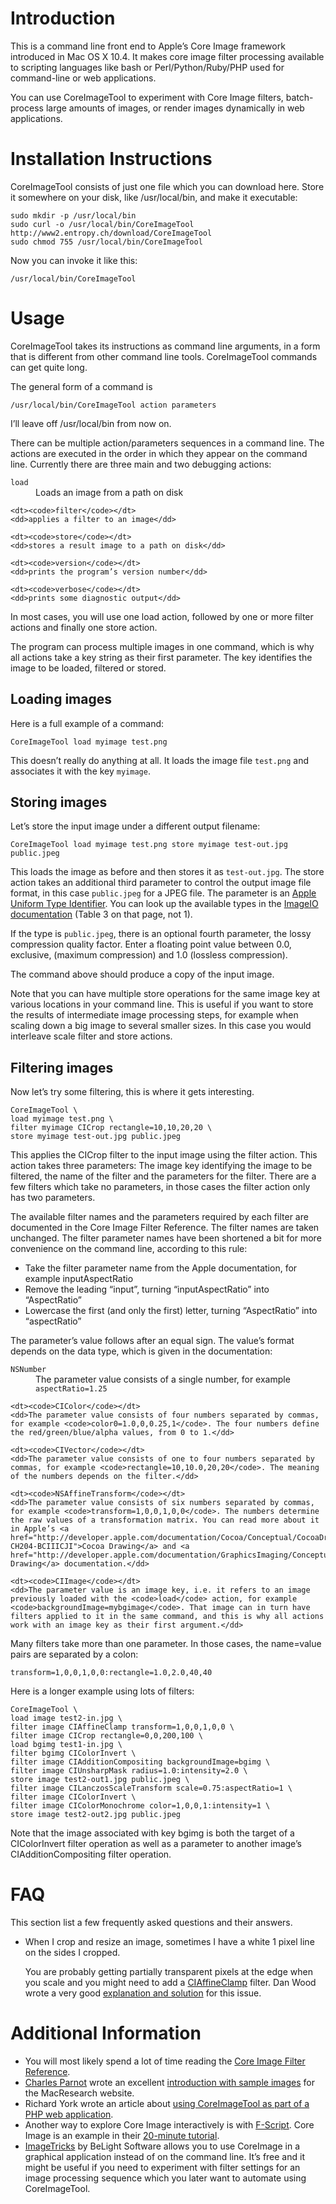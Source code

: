 # Introduction

This is a command line front end to Apple’s Core Image framework introduced in Mac OS X 10.4. It makes core image filter processing available to scripting languages like bash or Perl/Python/Ruby/PHP used for command-line or web applications.

You can use CoreImageTool to experiment with Core Image filters, batch-process large amounts of images, or render images dynamically in web applications.

# Installation Instructions

CoreImageTool consists of just one file which you can download here. Store it somewhere on your disk, like /usr/local/bin, and make it executable:

    sudo mkdir -p /usr/local/bin
    sudo curl -o /usr/local/bin/CoreImageTool http://www2.entropy.ch/download/CoreImageTool
    sudo chmod 755 /usr/local/bin/CoreImageTool

Now you can invoke it like this:

    /usr/local/bin/CoreImageTool

# Usage

CoreImageTool takes its instructions as command line arguments, in a form that is different from other command line tools. CoreImageTool commands can get quite long.

The general form of a command is

    /usr/local/bin/CoreImageTool action parameters

I’ll leave off /usr/local/bin from now on.

There can be multiple action/parameters sequences in a command line. The actions are executed in the order in which they appear on the command line. Currently there are three main and two debugging actions:

<dl>
  <dt><code>load</code></dt>
	<dd>Loads an image from a path on disk</dd>

	<dt><code>filter</code></dt>
	<dd>applies a filter to an image</dd>

	<dt><code>store</code></dt>
	<dd>stores a result image to a path on disk</dd>

	<dt><code>version</code></dt>
	<dd>prints the program’s version number</dd>

	<dt><code>verbose</code></dt>
	<dd>prints some diagnostic output</dd>

</dl>

In most cases, you will use one load action, followed by one or more filter actions and finally one store action.

The program can process multiple images in one command, which is why all actions take a key string as their first parameter. The key identifies the image to be loaded, filtered or stored.

## Loading images

Here is a full example of a command:

    CoreImageTool load myimage test.png

This doesn’t really do anything at all. It loads the image file `test.png` and associates it with the key `myimage`.

## Storing images

Let’s store the input image under a different output filename:

    CoreImageTool load myimage test.png store myimage test-out.jpg public.jpeg

This loads the image as before and then stores it as `test-out.jpg`. The store action takes an additional third parameter to control the output image file format, in this case `public.jpeg` for a JPEG file. The parameter is an [Apple Uniform Type Identifier](http://developer.apple.com/macosx/uniformtypeidentifiers.html). You can look up the available types in the [ImageIO documentation](http://developer.apple.com/graphicsimaging/workingwithimageio.html) (Table 3 on that page, not 1).

If the type is `public.jpeg`, there is an optional fourth parameter, the lossy compression quality factor. Enter a floating point value between 0.0, exclusive, (maximum compression) and 1.0 (lossless compression).

The command above should produce a copy of the input image.

Note that you can have multiple store operations for the same image key at various locations in your command line. This is useful if you want to store the results of intermediate image processing steps, for example when scaling down a big image to several smaller sizes. In this case you would interleave scale filter and store actions.

## Filtering images

Now let’s try some filtering, this is where it gets interesting.

    CoreImageTool \ 
    load myimage test.png \ 
    filter myimage CICrop rectangle=10,10,20,20 \ 
    store myimage test-out.jpg public.jpeg

This applies the CICrop filter to the input image using the filter action. This action takes three parameters: The image key identifying the image to be filtered, the name of the filter and the parameters for the filter. There are a few filters which take no parameters, in those cases the filter action only has two parameters.

The available filter names and the parameters required by each filter are documented in the Core Image Filter Reference. The filter names are taken unchanged. The filter parameter names have been shortened a bit for more convenience on the command line, according to this rule:

* Take the filter parameter name from the Apple documentation, for example inputAspectRatio
* Remove the leading “input”, turning “inputAspectRatio” into “AspectRatio”
* Lowercase the first (and only the first) letter, turning “AspectRatio” into “aspectRatio”

The parameter’s value follows after an equal sign. The value’s format depends on the data type, which is given in the documentation:

<dl>
	<dt><code>NSNumber</code></dt>
	<dd>The parameter value consists of a single number, for example <code>aspectRatio=1.25</code></dd>

	<dt><code>CIColor</code></dt>
	<dd>The parameter value consists of four numbers separated by commas, for example <code>color0=1.0,0,0.25,1</code>. The four numbers define the red/green/blue/alpha values, from 0 to 1.</dd>

	<dt><code>CIVector</code></dt>
	<dd>The parameter value consists of one to four numbers separated by commas, for example <code>rectangle=10,10.0,20,20</code>. The meaning of the numbers depends on the filter.</dd>

	<dt><code>NSAffineTransform</code></dt>
	<dd>The parameter value consists of six numbers separated by commas, for example <code>transform=1,0,0,1,0,0</code>. The numbers determine the raw values of a transformation matrix. You can read more about it in Apple’s <a href="http://developer.apple.com/documentation/Cocoa/Conceptual/CocoaDrawingGuide/Transforms/chapter_4_section_3.html#//apple_ref/doc/uid/TP40003290-CH204-BCIIICJI">Cocoa Drawing</a> and <a href="http://developer.apple.com/documentation/GraphicsImaging/Conceptual/drawingwithquartz2d/dq_affine/chapter_6_section_7.html">Quartz Drawing</a> documentation.</dd>
	
	<dt><code>CIImage</code></dt>
	<dd>The parameter value is an image key, i.e. it refers to an image previously loaded with the <code>load</code> action, for example <code>backgroundImage=mybgimage</code>. That image can in turn have filters applied to it in the same command, and this is why all actions work with an image key as their first argument.</dd>

</dl>

Many filters take more than one parameter. In those cases, the name=value pairs are separated by a colon:

    transform=1,0,0,1,0,0:rectangle=1.0,2.0,40,40

Here is a longer example using lots of filters:

    CoreImageTool \ 
    load image test2-in.jpg \ 
    filter image CIAffineClamp transform=1,0,0,1,0,0 \ 
    filter image CICrop rectangle=0,0,200,100 \ 
    load bgimg test1-in.jpg \ 
    filter bgimg CIColorInvert \ 
    filter image CIAdditionCompositing backgroundImage=bgimg \ 
    filter image CIUnsharpMask radius=1.0:intensity=2.0 \ 
    store image test2-out1.jpg public.jpeg \ 
    filter image CILanczosScaleTransform scale=0.75:aspectRatio=1 \ 
    filter image CIColorInvert \ 
    filter image CIColorMonochrome color=1,0,0,1:intensity=1 \ 
    store image test2-out2.jpg public.jpeg

Note that the image associated with key bgimg is both the target of a CIColorInvert filter operation as well as a parameter to another image’s CIAdditionCompositing filter operation.

# FAQ

This section list a few frequently asked questions and their answers.

* When I crop and resize an image, sometimes I have a white 1 pixel line on the sides I cropped.

    You are probably getting partially transparent pixels at the edge when you scale and you might need to add a [CIAffineClamp](http://developer.apple.com/DOCUMENTATION/GraphicsImaging/Reference/CoreImageFilterReference/Reference/reference.html#//apple_ref/doc/filter/ci/CIAffineClamp) filter. Dan Wood wrote a very good [explanation and solution](http://gigliwood.com/weblog/Cocoa/Core_Image,_part_2.html) for this issue.

# Additional Information

* You will most likely spend a lot of time reading the [Core Image Filter Reference](http://developer.apple.com/documentation/GraphicsImaging/Reference/CoreImageFilterReference/index.html#//apple_ref/doc/uid/TP40004346).
* [Charles Parnot](href="http://cmgm.stanford.edu/~cparnot/xgrid-stanford/) wrote an excellent [introduction with sample images](http://www.macresearch.org/apples_coreimage_power_in_the_terminal) for the MacResearch website.
* Richard York wrote an article about [using CoreImageTool as part of a PHP web application](http://www.deadmarshes.com/Blog/apple/CoreImage.html).
* Another way to explore Core Image interactively is with [F-Script](http://www.fscript.org). Core Image is an example in their [20-minute tutorial](http://www.fscript.org/documentation/LearnFScriptIn20Minutes/index.htm).
* [ImageTricks](http://www.belightsoft.com/products/imagetricks/) by BeLight Software allows you to use CoreImage in a graphical application instead of on the command line. It’s free and it might be useful if you need to experiment with filter settings for an image processing sequence which you later want to automate using CoreImageTool.
